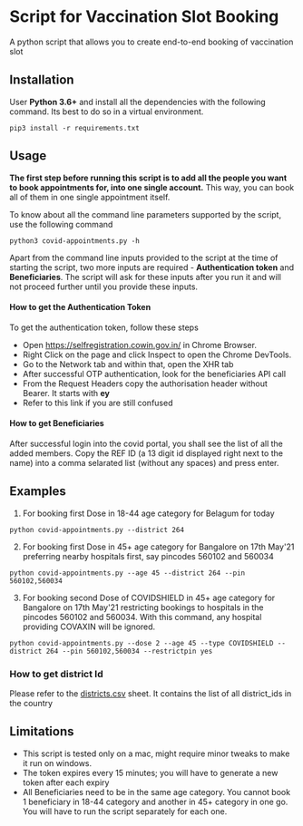 # Script for Vaccination Slot Booking

A python script that allows you to create end-to-end booking of vaccination slot

## Installation

User **Python 3.6+** and install all the dependencies with the following command. Its best to do so in a virtual environment.

```
pip3 install -r requirements.txt
```


## Usage

**The first step before running this script is to add all the people you want to book appointments for, into one single account.** This way, you can book all of them in one single appointment itself.  

To know about all the command line parameters supported by the script, use the following command

```
python3 covid-appointments.py -h
```

Apart from the command line inputs provided to the script at the time of starting the script, two more inputs are required - **Authentication token** and **Beneficiaries**. The script will ask for these inputs after you run it and will not proceed further until you provide these inputs.

#### How to get the Authentication Token

To get the authentication token, follow these steps

- Open https://selfregistration.cowin.gov.in/ in Chrome Browser.
- Right Click on the page and click Inspect to open the Chrome DevTools. 
- Go to the Network tab and within that, open the XHR tab
- After successful OTP authentication, look for the beneficiaries API call
- From the Request Headers copy the authorisation header without Bearer. It starts with **ey**
- Refer to this link if you are still confused

#### How to get Beneficiaries

After successful login into the covid portal, you shall see the list of all the added members. Copy the REF ID (a 13 digit id displayed right next to the name) into a comma selarated list (without any spaces) and press enter.


## Examples

1. For booking first Dose in 18-44 age category for Belagum for today
```
python covid-appointments.py --district 264
```

2. For booking first Dose in 45+ age category for Bangalore on 17th May'21 preferring nearby hospitals first, say pincodes 560102 and 560034
```
python covid-appointments.py --age 45 --district 264 --pin 560102,560034
```

3. For booking second Dose of COVIDSHIELD in 45+ age category for Bangalore on 17th May'21 restricting bookings to hospitals in the pincodes 560102 and 560034. With this command, any hospital providing COVAXIN will be ignored.
```
python covid-appointments.py --dose 2 --age 45 --type COVIDSHIELD --district 264 --pin 560102,560034 --restrictpin yes
```
### How to get district Id

Please refer to the [districts.csv](https://github.com/kaddyiitr/covid19-vaccine-booking/blob/master/districts.csv) sheet. It contains the list of all district_ids in the country


## Limitations

- This script is tested only on a mac, might require minor tweaks to make it run on windows.
- The token expires every 15 minutes; you will have to generate a new token after each expiry
- All Beneficiaries need to be in the same age category. You cannot book 1 beneficiary in 18-44 category and another in 45+ category in one go. You will have to run the script separately for each one. 


